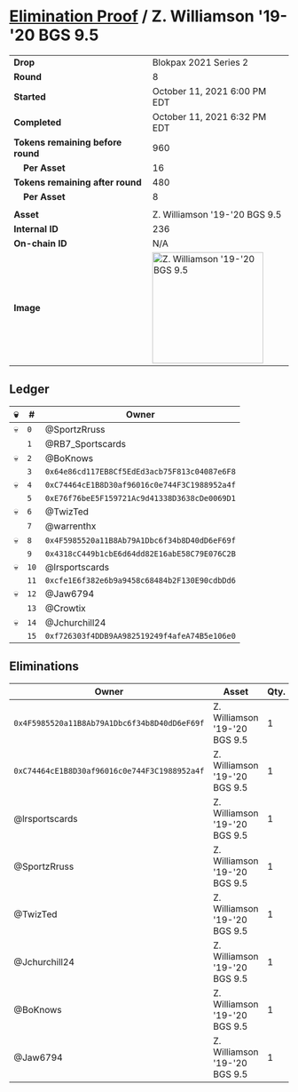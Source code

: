 # [Elimination Proof](./readme.md) / Z. Williamson &#039;19-&#039;20 BGS 9.5

|||
|---|---|
| **Drop** | Blokpax 2021 Series 2 |
| **Round** | 8 |
| **Started** | October 11, 2021 6:00 PM EDT |
| **Completed** | October 11, 2021 6:32 PM EDT |
| **Tokens remaining before round** | 960 |
| **&nbsp;&nbsp;&nbsp;&nbsp;Per Asset** | 16 |
| **Tokens remaining after round** | 480 |
| **&nbsp;&nbsp;&nbsp;&nbsp;Per Asset** | 8 |
| | |
| **Asset** | Z. Williamson &#039;19-&#039;20 BGS 9.5 |
| **Internal ID** | 236 |
| **On-chain ID** | N/A |
| **Image** | <img src="https://tcdn.blokpax.com/9484ebfa-633d-40a2-9e99-7e3217b53828/d5b2dec3d8d1a2f757f69d190f4b73683377ef6b682f2a37804e3dbbda13b24f.jpg" height="200" alt="Z. Williamson &#039;19-&#039;20 BGS 9.5" /> |

## Ledger

| 💀 | # | Owner |
| --- | --- | --- |
| 💀 | `0` | @SportzRruss |
|  | `1` | @RB7_Sportscards |
| 💀 | `2` | @BoKnows |
|  | `3` | `0x64e86cd117EB8Cf5EdEd3acb75F813c04087e6F8` |
| 💀 | `4` | `0xC74464cE1B8D30af96016c0e744F3C1988952a4f` |
|  | `5` | `0xE76f76beE5F159721Ac9d41338D3638cDe0069D1` |
| 💀 | `6` | @TwizTed |
|  | `7` | @warrenthx |
| 💀 | `8` | `0x4F5985520a11B8Ab79A1Dbc6f34b8D40dD6eF69f` |
|  | `9` | `0x4318cC449b1cbE6d64dd82E16abE58C79E076C2B` |
| 💀 | `10` | @lrsportscards |
|  | `11` | `0xcfe1E6f382e6b9a9458c68484b2F130E90cdbDd6` |
| 💀 | `12` | @Jaw6794 |
|  | `13` | @Crowtix |
| 💀 | `14` | @Jchurchill24 |
|  | `15` | `0xf726303f4DDB9AA982519249f4afeA74B5e106e0` |


## Eliminations

| Owner | Asset | Qty. | Transaction |
| --- | --- | --- | --- |
| `0x4F5985520a11B8Ab79A1Dbc6f34b8D40dD6eF69f` | Z. Williamson '19-'20 BGS 9.5 | 1 | [Polygonscan](https://polygonscan.com/tx/0x313032b636e5367216cdfb955c547b706002213481fa580e4955ad6ba7ded0da) |
| `0xC74464cE1B8D30af96016c0e744F3C1988952a4f` | Z. Williamson '19-'20 BGS 9.5 | 1 | [Polygonscan](https://polygonscan.com/tx/0x7e3f3b81eaafb0e4a3a5bcfa87d3606465de33db3d00896b84040be9d56bdb38) |
| @lrsportscards | Z. Williamson '19-'20 BGS 9.5 | 1 | [Polygonscan](https://polygonscan.com/tx/0x2262185386f7ab513eebfd4494419a4967dc75d88bd545dab3660d0017161dce) |
| @SportzRruss | Z. Williamson '19-'20 BGS 9.5 | 1 | [Polygonscan](https://polygonscan.com/tx/0xe9a349c0031b1d27c0810bb8828b8d12cd8607df51cb12db00879e80d9f19fd1) |
| @TwizTed | Z. Williamson '19-'20 BGS 9.5 | 1 | [Polygonscan](https://polygonscan.com/tx/0x14126d2602cd0b1bb4c993bb0089378e1a53d929af1181c370c7c603b7c4849e) |
| @Jchurchill24 | Z. Williamson '19-'20 BGS 9.5 | 1 | [Polygonscan](https://polygonscan.com/tx/0xb32a6ef8f6338229ac9b52cd4d33492858b491ea073858fe4f559b14afd9d966) |
| @BoKnows | Z. Williamson '19-'20 BGS 9.5 | 1 | [Polygonscan](https://polygonscan.com/tx/0x67e9cd3baa144901558d8b89354ae8f2e90ed6979b23da5a5121e6502aab1d4b) |
| @Jaw6794 | Z. Williamson '19-'20 BGS 9.5 | 1 | [Polygonscan](https://polygonscan.com/tx/0xeb959a15c7c5bfac2db34dc2ea0390fcb8b773a92dabfb874ca3735c139f5491) |
